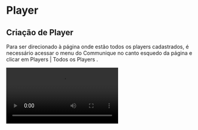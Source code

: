 # Player

## Criação de Player

Para ser direcionado à página onde estão todos os players cadastrados, é necessário acessar o menu do Communique no canto esquedo da página e clicar em <ui-path>Players | Todos os Players </ui-path>.

<video src="../videos/acesso-player.mp4" xmlns="" preview-src="acesso-player.png"/>

Para criar um player novo é necessário clicar no botão <img src="add.png" alt="Add icon" width="24" style="inline"/> localizado na parte superior direita, logo abaixo dos filtros de pesquisa.<br></br>
Uma janela abrirá para que as informações do novo player sejam preenchidas.

<img src="Criacao.jpg"  alt="criação" width="450"/>

### Information

<list type="decimal" start="1">
    <li>Nome
        <list type="bullet">
            <li>Nome dado ao player para melhor identificação.</li>
        </list>
    </li>
    <li>Hostname
        <list type="bullet">
            <li>É o nome dado ao dispositivo em uma rede, podendo ser um computador, um servidor etc. É possível descobrir o hostname da máquina digitando "hostname" no prompt de comando.</li>
        </list>
    </li>
    <li>MacAddress
        <list type="bullet">
            <li>É o endereço físico da máquina. Também é possível localiza-lo no prompt de comando do digitar "getmac"..</li>
        </list>
    </li>
    <li>Theater
        <list type="bullet">
            <li>É o cinema onde está localizada a máquina. Ao clicar nessa sessão, uma lista de cinemas é exibida..</li>
        </list>
    </li>
    <li>Player Category
        <list type="bullet">
            <li>Categoria do player que pode ser definida pelo tipo de cinema (Regular, Premier ou Bistro) ou ????.</li>
        </list>
    </li>
    <li>Locate
        <list type="bullet">
            <li>Local do cinema onde o player será exibido.</li>
        </list>
    </li>
</list>

### Display

<list type="decimal" start="1">
    <li>Monitor
        <list type="bullet">
            <li>Modelo do monitor utilizado.</li>
        </list>
    </li>
    <li>Inches
        <list type="bullet">
            <li>Quantidade de polegadas do monitor.</li>
        </list>
    </li>
    <li>Screens
        <list type="bullet">
            <li>Quantidade de monitores do player. Na imagem aparece ao lado do campo de inches com o número zero por padrão.</li>
        </list>
    </li>
    <li>Screen Resolution
        <list type="bullet">
            <li>Resolução dos monitores.</li>
        </list>
    </li>
    <li>Format
        <list type="bullet">
            <li>Disposição das telas do player no local.</li>
        </list>
    </li>
    <li>Videowall
        <list type="bullet">
            <li>Disposição das telas do player para montagem do diagrama. Pode ser o mesmo do item anterior ou possuir um formato diferente em caso de telas espelhadas.</li>
        </list>
    </li>
    <li>Orientação
        <list type="bullet">
            <li>Orientação do conteúdo do player.</li>
        </list>
    </li>
</list>

### Montage

Definição de quantas máquinas e/ou saídas de vídeo serão utilizadas por este player.

É necessário que haja ao menos uma máquina e uma saída de vídeo.

### Options

<chapter title="Options" id="player_Options" collapsible="true">
<deflist collapsible="true">
    <def title="Prevent" default-state="expanded">
        <p>Item de segurança que ao serem ativados, previnem que o player faça algum tipo de download.</p>
        <list type="bullet">
            <li>General Prevent<p>Bloqueio completo do player.</p></li>
            <li>Config Prevent<p>Bloqueio de atualização das configurações do player.</p></li>
            <li>Playlist Prevent<p>Bloqueio de atualização das playlists do player.</p></li>
</list>
    </def>
    <def title="Advertising" default-state="expanded">
        <p>O Advertising vem ativado por padrão e é utilizado em players que exibem campanhas. <br/>
           Essa opção faz com que o player envie a contagem de exibição das mídias de campanha que são visualizadas no report de campanha.</p>
    </def>
</deflist>
</chapter>

## Configuração de Player

<chapter title="Config" id="config_Config" collapsible="true">
<deflist collapsible="true">
    <def title="Playlists" default-state="collapsed">
        É criada ao clicar no botão <img src="add.png"/> localizado no canto esquerdo da página.<br/>
        <img src="Playlist.jpg"/>
        É necessário adicionar um nome e descrição para a playlist, além de selecionar o formato e media type das mídias que serão programadas.   
    </def>
    <def title="Settings" default-state="collapsed">
        Configuração de cartelera/grade do player. Afeta os plugins Showtimes, Boxoffice e Postercase.
        <img src="Settings.jpg"/>
        <list type="bullet">
            <li>Grid Path<p>Endereço da API de cartelera/grade.</p></li>
            <li>Order<p>Ordem de importância das sessões.</p></li>
            <li>API Token Auth<p>Chave de autorização para acesso à API.</p></li>
            <li>API SmartPlayer<p>Endereço da API de Combos, para players de Snack que exibem vídeos de combos na playlist de promoções.</p></li>
</list>        
    </def>
    <def title="Sync" default-state="collapsed">
        Tempo em minutos estabelecido para que o player faça cada tipo de sincronização.
        <img src="Sync.jpg"/>        
    </def>
    <def title="Layer" default-state="collapsed">
        Video exibido por cima do conteúdo do player. O formato da playlist e do layer depende da montagem do player e normalmente é exibido apenas nas bilheterias dos cinemas.
        <img src="Layer.jpg"/>
    </def>
    <def title="Event" default-state="collapsed">
        O material programado na playlist específica de evento, irá sobrepor todo o conteúdo do player durante o tempo (horas ou dias) determinado na configuração.
        <img src="Evento.jpg"/>
    </def>
    <def title="Lobby" default-state="collapsed">
a
    </def>
</deflist>
</chapter>
<chapter title="Montagem" id="config_Montagem" collapsible="true">
    <img src="Montagem.jpg"/>
</chapter>
<chapter title="Plugin" id="config_Plugin" collapsible="true">
<deflist collapsible="true">
    <def title="Showtimes" default-state="collapsed">
    Exibe o horário e tipo das sessões e elas podem ser ordenadas alfabeticamente, por prioridade ou número de sessões.
Tembém é possível filtrar para que exiba apenas sessões regulares ou prime.
    <img src="Showtimes.jpg" alt="criação" width="450"/>
    </def>
    <def title="Boxoffice" default-state="collapsed">
    Exibe o horário e tipo das sessões com o poster do filme. 
    <img src="Boxoffice.jpg" alt="criação" width="450"/>
    </def>
    <def title="Player" default-state="collapsed">
        Utilizado para exibição de vídeos ou imagens programados em uma playlist. Este plugin pode ser configurado nos formatos 1x1, 2x1, 3x1 e 4x1.
    <img src="Player.jpg" alt="criação" width="450"/>
    </def>
    <def title="Postercase" default-state="collapsed">
        Possui dois layouts utilizados de maneira diferente.<br/>
        Postercase: Utilizado nas portas de sala dos cinemas, exibe o poster do filme que está em exibição naquela sala.<br/>        
    <img src="Postercase.jpg" alt="criação" width="450"/>
        <br/><br/>Smartpostercase: Exibe trailer, poster e outras informações dos filmes.
        <br/>No formato Presentando, exibe filmes em cartaz do cinema com os horários das sessões.No formato Proximamente, exibe filmes que ainda serão lançados e não possui horário.
    <img src="Postercase2.jpg" alt="criação" width="450"/>
    </def>
    <def title="Combos" default-state="collapsed">
        Exibe os combos de pipoca do cinema. Pode ser configurado para exibir o conteúdo no formado 1x1 e 2x1.<br/>
        Na versão 1.0 do plugin, é necessário que exista uma playlist para exibição dos vídeos de combo.
    <img src="Combos.jpg"/>
    </def>
    <def title="Menu" default-state="collapsed">
        Exibe os demais itens da bomboniere do cinema, além dos preços avulsos de pipoca e bebida.
        <img src="Menu.jpg"/>
    </def>
    <def title="Prices" default-state="collapsed">
        Exibe os preços dos ingressos do cinema, separado por tipo de sessão e sala.
        <img src="Prices.jpg"/>
    </def>
    <def title="MixPlugins" default-state="collapsed">
        Utilizado para exibir dois plugins diferentes na mesma tela. 
        <img src="Mix.jpg"/>
    </def>
    <def title="Inactive" default-state="collapsed">
        Utilizado quando o quadrante não está em uso e não será necessário configurar nenhum plugin nele.
    </def>
</deflist>
</chapter>
